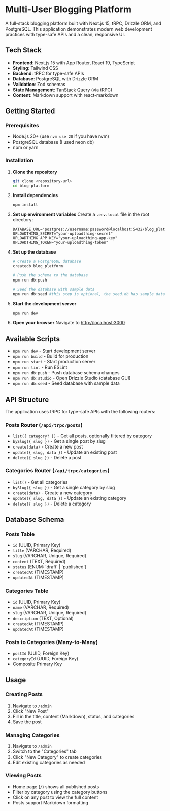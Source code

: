 # Multi-User Blogging Platform

A full-stack blogging platform built with Next.js 15, tRPC, Drizzle ORM, and PostgreSQL. This application demonstrates modern web development practices with type-safe APIs and a clean, responsive UI.


## Tech Stack

- **Frontend**: Next.js 15 with App Router, React 19, TypeScript
- **Styling**: Tailwind CSS
- **Backend**: tRPC for type-safe APIs
- **Database**: PostgreSQL with Drizzle ORM
- **Validation**: Zod schemas
- **State Management**: TanStack Query (via tRPC)
- **Content**: Markdown support with react-markdown

## Getting Started

### Prerequisites

- Node.js 20+ (use `nvm use 20` if you have nvm)
- PostgreSQL database (I used neon db)
- npm or yarn

### Installation

1. **Clone the repository**
   ```bash
   git clone <repository-url>
   cd blog-platform
   ```

2. **Install dependencies**
   ```bash
   npm install
   ```

3. **Set up environment variables**
   Create a `.env.local` file in the root directory:
   ```env
   DATABASE_URL="postgres://username:password@localhost:5432/blog_platform"
   UPLOADTHING_SECRET="your-uploadthing-secret"
   UPLOADTHING_APP_KEY="your-uploadthing-app-key"
   UPLOADTHING_TOKEN="your-uploadthing-token"
   ```

4. **Set up the database**
   ```bash
   # Create a PostgreSQL database
   createdb blog_platform
   
   # Push the schema to the database
   npm run db:push
   
   # Seed the database with sample data
   npm run db:seed #this step is optional, the seed.db has sample data for posts and categories
   ```

5. **Start the development server**
   ```bash
   npm run dev
   ```

6. **Open your browser**
   Navigate to [http://localhost:3000](http://localhost:3000)

## Available Scripts

- `npm run dev` - Start development server
- `npm run build` - Build for production
- `npm run start` - Start production server
- `npm run lint` - Run ESLint
- `npm run db:push` - Push database schema changes
- `npm run db:studio` - Open Drizzle Studio (database GUI)
- `npm run db:seed` - Seed database with sample data


## API Structure

The application uses tRPC for type-safe APIs with the following routers:

### Posts Router (`/api/trpc/posts`)
- `list({ category? })` - Get all posts, optionally filtered by category
- `bySlug({ slug })` - Get a single post by slug
- `create(data)` - Create a new post
- `update({ slug, data })` - Update an existing post
- `delete({ slug })` - Delete a post

### Categories Router (`/api/trpc/categories`)
- `list()` - Get all categories
- `bySlug({ slug })` - Get a single category by slug
- `create(data)` - Create a new category
- `update({ slug, data })` - Update an existing category
- `delete({ slug })` - Delete a category

## Database Schema

### Posts Table
- `id` (UUID, Primary Key)
- `title` (VARCHAR, Required)
- `slug` (VARCHAR, Unique, Required)
- `content` (TEXT, Required)
- `status` (ENUM: 'draft' | 'published')
- `createdAt` (TIMESTAMP)
- `updatedAt` (TIMESTAMP)

### Categories Table
- `id` (UUID, Primary Key)
- `name` (VARCHAR, Required)
- `slug` (VARCHAR, Unique, Required)
- `description` (TEXT, Optional)
- `createdAt` (TIMESTAMP)
- `updatedAt` (TIMESTAMP)

### Posts to Categories (Many-to-Many)
- `postId` (UUID, Foreign Key)
- `categoryId` (UUID, Foreign Key)
- Composite Primary Key

## Usage

### Creating Posts
1. Navigate to `/admin`
2. Click "New Post"
3. Fill in the title, content (Markdown), status, and categories
4. Save the post

### Managing Categories
1. Navigate to `/admin`
2. Switch to the "Categories" tab
3. Click "New Category" to create categories
4. Edit existing categories as needed

### Viewing Posts
- Home page (`/`) shows all published posts
- Filter by category using the category buttons
- Click on any post to view the full content
- Posts support Markdown formatting

